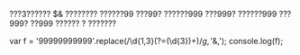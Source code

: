 
 ???3??????    $& ????????
 ??????99  ???99?
 ??????999 ???999?
 ??????999 ???999?
 ??999 ?????? ? ???????

 var f = '99999999999'.replace(/\d{1,3}(?=(\d{3})+$)/g, '$&,');
console.log(f);
